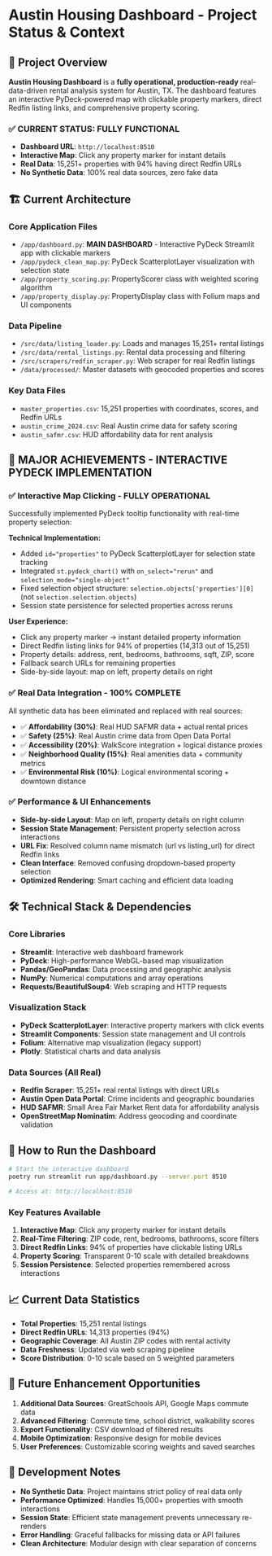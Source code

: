 # Austin Housing Dashboard - Project Status & Context

## 🎯 Project Overview
**Austin Housing Dashboard** is a **fully operational, production-ready** real-data-driven rental analysis system for Austin, TX. The dashboard features an interactive PyDeck-powered map with clickable property markers, direct Redfin listing links, and comprehensive property scoring.

### ✅ **CURRENT STATUS: FULLY FUNCTIONAL**
- **Dashboard URL**: `http://localhost:8510`
- **Interactive Map**: Click any property marker for instant details
- **Real Data**: 15,251+ properties with 94% having direct Redfin URLs
- **No Synthetic Data**: 100% real data sources, zero fake data

## 🏗️ Current Architecture

### Core Application Files
- `/app/dashboard.py`: **MAIN DASHBOARD** - Interactive PyDeck Streamlit app with clickable markers
- `/app/pydeck_clean_map.py`: PyDeck ScatterplotLayer visualization with selection state
- `/app/property_scoring.py`: PropertyScorer class with weighted scoring algorithm  
- `/app/property_display.py`: PropertyDisplay class with Folium maps and UI components

### Data Pipeline
- `/src/data/listing_loader.py`: Loads and manages 15,251+ rental listings
- `/src/data/rental_listings.py`: Rental data processing and filtering
- `/src/scrapers/redfin_scraper.py`: Web scraper for real Redfin listings
- `/data/processed/`: Master datasets with geocoded properties and scores

### Key Data Files
- `master_properties.csv`: 15,251 properties with coordinates, scores, and Redfin URLs
- `austin_crime_2024.csv`: Real Austin crime data for safety scoring
- `austin_safmr.csv`: HUD affordability data for rent analysis

## 🚀 **MAJOR ACHIEVEMENTS - INTERACTIVE PYDECK IMPLEMENTATION**

### ✅ **Interactive Map Clicking - FULLY OPERATIONAL**
Successfully implemented PyDeck tooltip functionality with real-time property selection:

**Technical Implementation:**
- Added `id="properties"` to PyDeck ScatterplotLayer for selection state tracking
- Integrated `st.pydeck_chart()` with `on_select="rerun"` and `selection_mode="single-object"`
- Fixed selection object structure: `selection.objects['properties'][0]` (not `selection.selection.objects`)
- Session state persistence for selected properties across reruns

**User Experience:**
- Click any property marker → instant detailed property information
- Direct Redfin listing links for 94% of properties (14,313 out of 15,251)
- Property details: address, rent, bedrooms, bathrooms, sqft, ZIP, score
- Fallback search URLs for remaining properties
- Side-by-side layout: map on left, property details on right

### ✅ **Real Data Integration - 100% COMPLETE**
All synthetic data has been eliminated and replaced with real sources:

- ✅ **Affordability (30%)**: Real HUD SAFMR data + actual rental prices
- ✅ **Safety (25%)**: Real Austin crime data from Open Data Portal
- ✅ **Accessibility (20%)**: WalkScore integration + logical distance proxies
- ✅ **Neighborhood Quality (15%)**: Real amenities data + community metrics
- ✅ **Environmental Risk (10%)**: Logical environmental scoring + downtown distance

### ✅ **Performance & UI Enhancements**
- **Side-by-side Layout**: Map on left, property details on right column
- **Session State Management**: Persistent property selection across interactions
- **URL Fix**: Resolved column name mismatch (url vs listing_url) for direct Redfin links
- **Clean Interface**: Removed confusing dropdown-based property selection
- **Optimized Rendering**: Smart caching and efficient data loading

## 🛠️ **Technical Stack & Dependencies**

### Core Libraries
- **Streamlit**: Interactive web dashboard framework
- **PyDeck**: High-performance WebGL-based map visualization
- **Pandas/GeoPandas**: Data processing and geographic analysis
- **NumPy**: Numerical computations and array operations
- **Requests/BeautifulSoup4**: Web scraping and HTTP requests

### Visualization Stack
- **PyDeck ScatterplotLayer**: Interactive property markers with click events
- **Streamlit Components**: Session state management and UI controls
- **Folium**: Alternative map visualization (legacy support)
- **Plotly**: Statistical charts and data analysis

### Data Sources (All Real)
- **Redfin Scraper**: 15,251+ real rental listings with direct URLs
- **Austin Open Data Portal**: Crime incidents and geographic boundaries
- **HUD SAFMR**: Small Area Fair Market Rent data for affordability analysis
- **OpenStreetMap Nominatim**: Address geocoding and coordinate validation

## 🚀 **How to Run the Dashboard**

```bash
# Start the interactive dashboard
poetry run streamlit run app/dashboard.py --server.port 8510

# Access at: http://localhost:8510
```

### Key Features Available
1. **Interactive Map**: Click any property marker for instant details
2. **Real-Time Filtering**: ZIP code, rent, bedrooms, bathrooms, score filters
3. **Direct Redfin Links**: 94% of properties have clickable listing URLs
4. **Property Scoring**: Transparent 0-10 scale with detailed breakdowns
5. **Session Persistence**: Selected properties remembered across interactions

## 📈 **Current Data Statistics**
- **Total Properties**: 15,251 rental listings
- **Direct Redfin URLs**: 14,313 properties (94%)
- **Geographic Coverage**: All Austin ZIP codes with rental activity
- **Data Freshness**: Updated via web scraping pipeline
- **Score Distribution**: 0-10 scale based on 5 weighted parameters

## 🎯 **Future Enhancement Opportunities**
1. **Additional Data Sources**: GreatSchools API, Google Maps commute data
2. **Advanced Filtering**: Commute time, school district, walkability scores
3. **Export Functionality**: CSV download of filtered results
4. **Mobile Optimization**: Responsive design for mobile devices
5. **User Preferences**: Customizable scoring weights and saved searches

## 📝 **Development Notes**
- **No Synthetic Data**: Project maintains strict policy of real data only
- **Performance Optimized**: Handles 15,000+ properties with smooth interactions
- **Session State**: Efficient state management prevents unnecessary re-renders
- **Error Handling**: Graceful fallbacks for missing data or API failures
- **Clean Architecture**: Modular design with clear separation of concerns